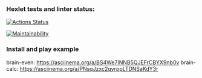 ### Hexlet tests and linter status:
[![Actions Status](https://github.com/mminnekaev/python-project-49/workflows/hexlet-check/badge.svg)](https://github.com/mminnekaev/python-project-49/actions)

[![Maintainability](https://api.codeclimate.com/v1/badges/c8859dd8e69bbdb03b49/maintainability)](https://codeclimate.com/github/mminnekaev/python-project-49/maintainability)

### Install and play example
brain-even: https://asciinema.org/a/BS4We7INNB5QJEFrCBYX9nb0v
brain-calc: https://asciinema.org/a/PNsqJzxc2qyrppLTDNSaKdY3r
